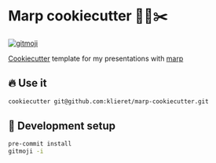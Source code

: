 # Marp cookiecutter 📝🍪✂️

[![gitmoji](https://img.shields.io/badge/gitmoji-%20😜%20😍-FFDD67.svg)](https://gitmoji.dev)

[Cookiecutter](https://github.com/cookiecutter/cookiecutter) template for my
presentations with [marp](https://marpit.marp.app/)

## 🔥 Use it

```bash
cookiecutter git@github.com:klieret/marp-cookiecutter.git
```

## 🔧 Development setup

```bash
pre-commit install
gitmoji -i
```
